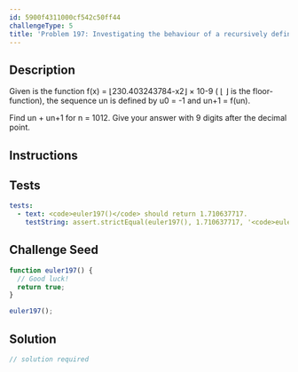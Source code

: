 ```yaml
---
id: 5900f4311000cf542c50ff44
challengeType: 5
title: 'Problem 197: Investigating the behaviour of a recursively defined sequence'
---
```


## Description
<section id='description'>
Given is the function f(x) = ⌊230.403243784-x2⌋ × 10-9 ( ⌊ ⌋ is the floor-function),
the sequence un is defined by u0 = -1 and un+1 = f(un).

Find un + un+1 for n = 1012.
Give your answer with 9 digits after the decimal point.
</section>

## Instructions
<section id='instructions'>

</section>

## Tests
<section id='tests'>

```yml
tests:
  - text: <code>euler197()</code> should return 1.710637717.
    testString: assert.strictEqual(euler197(), 1.710637717, '<code>euler197()</code> should return 1.710637717.');

```

</section>

## Challenge Seed
<section id='challengeSeed'>

<div id='js-seed'>

```js
function euler197() {
  // Good luck!
  return true;
}

euler197();
```

</div>



</section>

## Solution
<section id='solution'>

```js
// solution required
```
</section>

